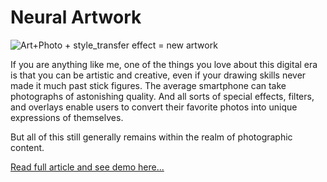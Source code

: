 # Neural Artwork

![Art+Photo + style\_transfer effect = new artwork](https://cloudinary-res.cloudinary.com/image/upload/v1500474546/blog_style_transfer_top.jpg)

If you are anything like me, one of the things you love about this digital era is that you can be artistic and creative, even if your drawing skills never made it much past stick figures. The average smartphone can take photographs of astonishing quality. And all sorts of special effects, filters, and overlays enable users to convert their favorite photos into unique expressions of themselves.

But all of this still generally remains within the realm of photographic content.

[Read full article and see demo here...](https://cloudinary.com/blog/from_photos_to_art_with_style_transfer)

